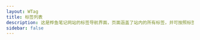 ```yaml
---
layout: WTag
title: 标签列表
description: 这是桦鱼笔记网站的标签导航界面，页面涵盖了站内的所有标签，并可按照标签来过滤文章，方便大家查找感兴趣的知识点。页面还对标签文字大小进行了处理，文章越多的标签显示字体越大，可以更好的展示知识的数量，标签内容涉及前端知识、编码、设计资源、常用工具等多个领域
sidebar: false
---
```

